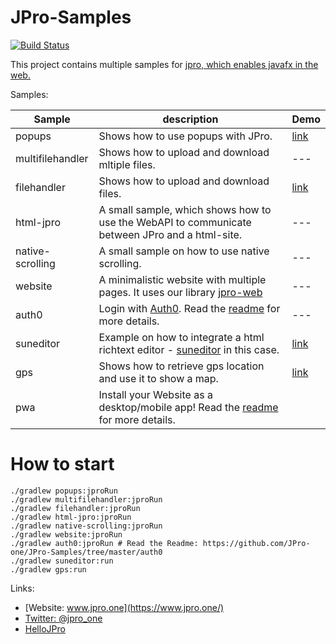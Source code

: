 # JPro-Samples

[![Build Status](https://travis-ci.com/JPro-one/JPro-Samples.svg?branch=master)](https://travis-ci.com/JPro-one/JPro-Samples)

This project contains multiple samples for [jpro, which enables javafx in the web.](https://www.jpro.one/)



Samples:


  Sample | description                                                                                                                                 | Demo
  -------|---------------------------------------------------------------------------------------------------------------------------------------------|-------
  popups | Shows how to use popups with JPro.                                                                                                          | [link](https://www.jfx-ensemble.com/sample/jpro-samples/PopupsApp)
  multifilehandler | Shows how to upload and download mltiple files.                                                                                             |  ---
  filehandler | Shows how to upload and download files.                                                                                                     |  [link](https://www.jfx-ensemble.com/sample/jpro-samples/FileHandlerApp)
  html-jpro | A small sample, which shows how to use the WebAPI to communicate between JPro and a html-site.                                              | ---
  native-scrolling | A small sample on how to use native scrolling.                                                                                              | ---
  website | A minimalistic website with multiple pages. It uses our library [jpro-web](https://github.com/Sandec/jpro-web)                              | ---
  auth0 | Login with [Auth0](https://auth0.com/). Read the [readme](https://github.com/JPro-one/JPro-Samples/tree/master/auth0) for more details.     | ---
  suneditor | Example on how to integrate a html richtext editor - [suneditor]() in this case.                                                            | [link](https://www.jfx-ensemble.com/sample/jpro-samples/JPro_Suneditor)
  gps | Shows how to retrieve gps location and use it to show a map.                                                                                | [link](https://www.jfx-ensemble.co/sample/jpro-samples/JPro_GeoLocation)
  pwa | Install your Website as a desktop/mobile app! Read the [readme](https://github.com/JPro-one/JPro-Samples/tree/master/pwa) for more details. 



# How to start #


```
./gradlew popups:jproRun
./gradlew multifilehandler:jproRun
./gradlew filehandler:jproRun
./gradlew html-jpro:jproRun
./gradlew native-scrolling:jproRun
./gradlew website:jproRun
./gradlew auth0:jproRun # Read the Readme: https://github.com/JPro-one/JPro-Samples/tree/master/auth0
./gradlew suneditor:run
./gradlew gps:run
```



Links:
 * [Website: www.jpro.one](https://www.jpro.one/) 
 * [Twitter: @jpro_one](https://twitter.com/jpro_one)
 * [HelloJPro](https://github.com/jpro-one/HelloJPro)

